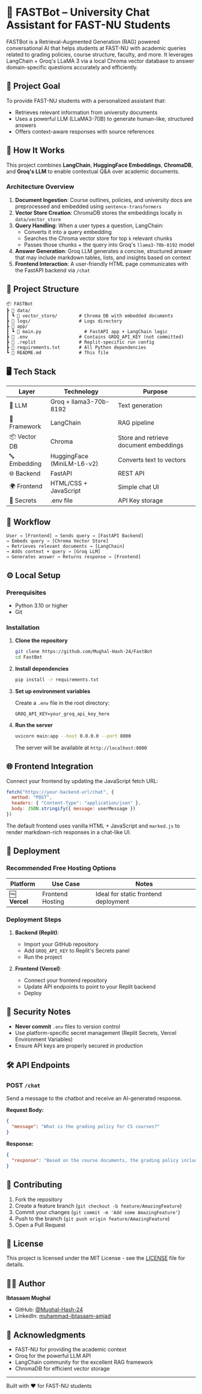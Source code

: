 # 🤖 FASTBot – University Chat Assistant for FAST-NU Students

FASTBot is a Retrieval-Augmented Generation (RAG) powered conversational AI that helps students at FAST-NU with academic queries related to grading policies, course structure, faculty, and more. It leverages LangChain + Groq's LLaMA 3 via a local Chroma vector database to answer domain-specific questions accurately and efficiently.

## 🎯 Project Goal

To provide FAST-NU students with a personalized assistant that:
- Retrieves relevant information from university documents
- Uses a powerful LLM (LLaMA3-70B) to generate human-like, structured answers
- Offers context-aware responses with source references

## 🧠 How It Works

This project combines **LangChain**, **HuggingFace Embeddings**, **ChromaDB**, and **Groq's LLM** to enable contextual Q&A over academic documents.

### Architecture Overview

1. **Document Ingestion**: Course outlines, policies, and university docs are preprocessed and embedded using `sentence-transformers`
2. **Vector Store Creation**: ChromaDB stores the embeddings locally in `data/vector_store`
3. **Query Handling**: When a user types a question, LangChain:
   - Converts it into a query embedding
   - Searches the Chroma vector store for top `k` relevant chunks
   - Passes those chunks + the query into Groq's `llama3-70b-8192` model
4. **Answer Generation**: Groq LLM generates a concise, structured answer that may include markdown tables, lists, and insights based on context
5. **Frontend Interaction**: A user-friendly HTML page communicates with the FastAPI backend via `/chat`

## 📁 Project Structure

```
📦 FASTBot
┣ 📁 data/
┃ ┗ 📁 vector_store/        # Chroma DB with embedded documents
┣ 📁 logs/                  # Logs directory
┣ 📁 app/
┃ ┗ 📄 main.py                # FastAPI app + LangChain logic
┣ 📄 .env                   # Contains GROQ_API_KEY (not committed)
┣ 📄 .replit                # Replit-specific run config
┣ 📄 requirements.txt       # All Python dependencies
┗ 📄 README.md              # This file
```

## 🖥️ Tech Stack

| Layer | Technology | Purpose |
|-------|------------|---------|
| 🧠 LLM | Groq + llama3-70b-8192 | Text generation |
| 🧠 Framework | LangChain | RAG pipeline |
| 📦 Vector DB | Chroma | Store and retrieve document embeddings |
| 🔤 Embedding | HuggingFace (MiniLM-L6-v2) | Converts text to vectors |
| 🌐 Backend | FastAPI | REST API |
| 🌍 Frontend | HTML/CSS + JavaScript | Simple chat UI |
| 🔐 Secrets | .env file | API Key storage |

## 🚀 Workflow

```
User → [Frontend] → Sends query → [FastAPI Backend]
→ Embeds query → [Chroma Vector Store]
→ Retrieves relevant documents → [LangChain]
→ Adds context + query → [Groq LLM]
→ Generates answer → Returns response → [Frontend]
```

## ⚙️ Local Setup

### Prerequisites
- Python 3.10 or higher
- Git

### Installation

1. **Clone the repository**
   ```bash
   git clone https://github.com/Mughal-Hash-24/FastBot
   cd FastBot
   ```

2. **Install dependencies**
   ```bash
   pip install -r requirements.txt
   ```

3. **Set up environment variables**
   
   Create a `.env` file in the root directory:
   ```env
   GROQ_API_KEY=your_groq_api_key_here
   ```

4. **Run the server**
   ```bash
   uvicorn main:app --host 0.0.0.0 --port 8000
   ```

   The server will be available at `http://localhost:8000`

## 🌐 Frontend Integration

Connect your frontend by updating the JavaScript fetch URL:

```javascript
fetch("https://your-backend-url/chat", {
  method: "POST",
  headers: { "Content-Type": "application/json" },
  body: JSON.stringify({ message: userMessage })
})
```

The default frontend uses vanilla HTML + JavaScript and `marked.js` to render markdown-rich responses in a chat-like UI.

## 🚀 Deployment

### Recommended Free Hosting Options

| Platform | Use Case | Notes |
|----------|----------|-------|
| 🆓 **Vercel** | Frontend Hosting | Ideal for static frontend deployment |

### Deployment Steps

1. **Backend (Replit)**:
   - Import your GitHub repository
   - Add `GROQ_API_KEY` to Replit's Secrets panel
   - Run the project

2. **Frontend (Vercel)**:
   - Connect your frontend repository
   - Update API endpoints to point to your Replit backend
   - Deploy

## 🔐 Security Notes

- **Never commit** `.env` files to version control
- Use platform-specific secret management (Replit Secrets, Vercel Environment Variables)
- Ensure API keys are properly secured in production

## 🛠️ API Endpoints

### POST `/chat`
Send a message to the chatbot and receive an AI-generated response.

**Request Body:**
```json
{
  "message": "What is the grading policy for CS courses?"
}
```

**Response:**
```json
{
  "response": "Based on the course documents, the grading policy includes..."
}
```

## 🤝 Contributing

1. Fork the repository
2. Create a feature branch (`git checkout -b feature/AmazingFeature`)
3. Commit your changes (`git commit -m 'Add some AmazingFeature'`)
4. Push to the branch (`git push origin feature/AmazingFeature`)
5. Open a Pull Request

## 📄 License

This project is licensed under the MIT License - see the [LICENSE](LICENSE) file for details.

## 👨‍💻 Author

**Ibtasaam Mughal**
- GitHub: [@Mughal-Hash-24](https://github.com/Mughal-Hash-24)
- LinkedIn: [muhammad-ibtasaam-amjad](https://www.linkedin.com/in/muhammad-ibtasaam-amjad/)

## 🙏 Acknowledgments

- FAST-NU for providing the academic context
- Groq for the powerful LLM API
- LangChain community for the excellent RAG framework
- ChromaDB for efficient vector storage

---

Built with ❤️ for FAST-NU students
